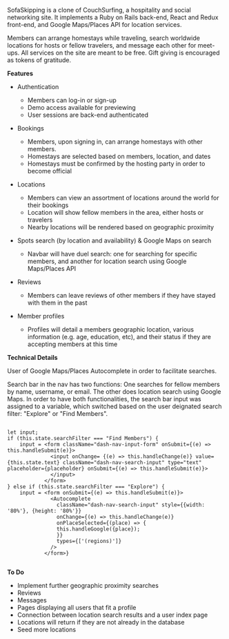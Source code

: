 SofaSkipping is a clone of CouchSurfing, a hospitality and social networking site. It implements a Ruby on Rails back-end, React and Redux front-end, and Google Maps/Places API for location services.

Members can arrange homestays while traveling, search worldwide locations for hosts or fellow travelers, and message each other for meet-ups. All services on the site are meant to be free. Gift giving is encouraged as tokens of gratitude.

**Features**

* Authentication
  * Members can log-in or sign-up
  * Demo access available for previewing
  * User sessions are back-end authenticated

* Bookings
  * Members, upon signing in, can arrange homestays with other members.
  * Homestays are selected based on members, location, and dates
  * Homestays must be confirmed by the hosting party in order to become official

* Locations
  * Members can view an assortment of locations around the world for their bookings
  * Location will show fellow members in the area, either hosts or travelers
  * Nearby locations will be rendered based on geographic proximity

* Spots search (by location and availability) & Google Maps on search
  * Navbar will have duel search: one for searching for specific members, and another for location search using Google Maps/Places API

* Reviews
  * Members can leave reviews of other members if they have stayed with them in the past

* Member profiles
  * Profiles will detail a members geographic location, various information (e.g. age, education, etc), and their status if they are accepting members at this time

**Technical Details**

User of Google Maps/Places Autocomplete in order to facilitate searches.

Search bar in the nav has two functions: One searches for fellow members by name, username, or email. The other does location search using Google Maps. In order to have both functionalities, the search bar input was assigned to a variable, which switched based on the user deignated search filter: "Explore" or "Find Members".

```

let input;
if (this.state.searchFilter === "Find Members") {
    input = <form className="dash-nav-input-form" onSubmit={(e) => this.handleSubmit(e)}>
              <input onChange= {(e) => this.handleChange(e)} value={this.state.text} className="dash-nav-search-input" type="text" placeholder={placeholder} onSubmit={(e) => this.handleSubmit(e)}>
              </input>
            </form>
} else if (this.state.searchFilter === "Explore") {
    input = <form onSubmit={(e) => this.handleSubmit(e)}>
              <Autocomplete
                className="dash-nav-search-input" style={{width: '80%'}, {height: '80%'}}
                onChange={(e) => this.handleChange(e)}
                onPlaceSelected={(place) => {
                this.handleGoogle({place});
                }}
                types={['(regions)']}
              />
            </form>}


```

**To Do**

* Implement further geographic proximity searches
* Reviews
* Messages
* Pages displaying all users that fit a profile
* Connection between location search results and a user index page
* Locations will return if they are not already in the database
* Seed more locations
